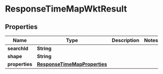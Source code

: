 

# ResponseTimeMapWktResult

## Properties

Name | Type | Description | Notes
------------ | ------------- | ------------- | -------------
**searchId** | **String** |  | 
**shape** | **String** |  | 
**properties** | [**ResponseTimeMapProperties**](ResponseTimeMapProperties.md) |  | 




